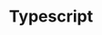 ---
title: "Typescript"
thumbnail: '/images/categories/Category-Typescript.png'
thumbnailAlt: "Angular logo"
rangeHaut: false
rangeBas: true
---